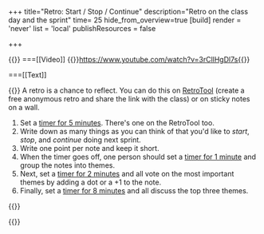 +++
title="Retro: Start / Stop / Continue"
description="Retro on the class day and the sprint"
time= 25
hide_from_overview=true
[build]
  render = 'never'
  list = 'local'
  publishResources = false

+++

{{<tabs name="Run a retro">}}
===[[Video]]
{{<youtube>}}https://www.youtube.com/watch?v=3rCllHgDl7s{{</youtube>}}

===[[Text]]

{{<note title="Retro (20 minutes)" type="activity">}}
A retro is a chance to reflect. You can do this on [RetroTool](https://retrotool.io/) (create a free anonymous retro and share the link with the class) or on sticky notes on a wall.

1. Set a [timer for 5 minutes](https://www.google.com/search?q=timer+5+minutes). There's one on the RetroTool too.
1. Write down as many things as you can think of that you'd like to _start_, _stop_, and _continue_ doing next sprint.
1. Write one point per note and keep it short.
1. When the timer goes off, one person should set a [timer for 1 minute](https://www.google.com/search?q=timer+1+minute) and group the notes into themes.
1. Next, set a [timer for 2 minutes](https://www.google.com/search?q=timer+2+minutes) and all vote on the most important themes by adding a dot or a +1 to the note.
1. Finally, set a [timer for 8 minutes](https://www.google.com/search?q=timer+8+minutes) and all discuss the top three themes.

{{</note>}}

{{</tabs>}}
